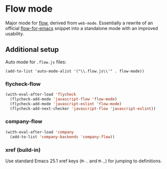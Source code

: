 # Flow mode

Major mode for [flow](http://flowtype.org), derived from
`web-mode`. Essentially a rewrite of an official
[flow-for-emacs](https://github.com/flowtype/flow-for-emacs) snippet
into a standalone mode with an improved usability.

## Additional setup

Auto mode for `.flow.js` files:

```
(add-to-list 'auto-mode-alist '("\\.flow.js\\'" . flow-mode))
```

### flycheck-flow

```lisp
(with-eval-after-load 'flycheck
  (flycheck-add-mode 'javascript-flow 'flow-mode)
  (flycheck-add-mode 'javascript-eslint 'flow-mode)
  (flycheck-add-next-checker 'javascript-flow 'javascript-eslint))
```

### company-flow

```lisp
(with-eval-after-load 'company
  (add-to-list 'company-backends 'company-flow))
```

### xref (build-in)

Use standard Emacs 25.1 xref keys (`M-.` and `M-,`) for jumping to
definitions.

